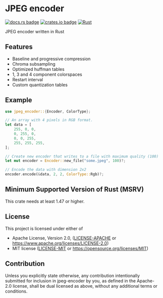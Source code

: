 # JPEG encoder

[![docs.rs badge](https://docs.rs/jpeg-encoder/badge.svg)](https://docs.rs/jpeg-encoder/)
[![crates.io badge](https://img.shields.io/crates/v/jpeg-encoder.svg)](https://crates.io/crates/jpeg-encoder/)
[![Rust](https://github.com/vstroebel/jpeg-encoder/actions/workflows/rust.yml/badge.svg)](https://github.com/vstroebel/jpeg-encoder/actions/workflows/rust.yml)

JPEG encoder written in Rust

## Features

- Baseline and progressive compression
- Chroma subsampling
- Optimized huffman tables
- 1, 3 and 4 component colorspaces
- Restart interval
- Custom quantization tables

## Example
```rust
use jpeg_encoder::{Encoder, ColorType};

// An array with 4 pixels in RGB format.
let data = [
    255, 0, 0,
    0, 255, 0,
    0, 0, 255,
    255, 255, 255,
];

// Create new encoder that writes to a file with maximum quality (100)
let mut encoder = Encoder::new_file("some.jpeg", 100)?;

// Encode the data with dimension 2x2
encoder.encode(&data, 2, 2, ColorType::Rgb)?;
```

## Minimum Supported Version of Rust (MSRV)

This crate needs at least 1.47 or higher.

## License

This project is licensed under either of

* Apache License, Version 2.0, ([LICENSE-APACHE](LICENSE-APACHE) or https://www.apache.org/licenses/LICENSE-2.0)
* MIT license ([LICENSE-MIT](LICENSE-MIT) or https://opensource.org/licenses/MIT)

## Contribution

Unless you explicitly state otherwise, any contribution intentionally submitted 
for inclusion in jpeg-encoder by you, as defined in the Apache-2.0 license, 
shall be dual licensed as above, without any additional terms or conditions.

